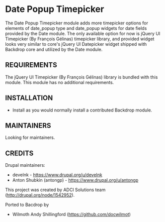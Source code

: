 Date Popup Timepicker
=====================

The Date Popup Timepicker module adds more timepicker options for elements
of date_popup type and date_popup widgets for date fields provided by the Date
module. The only available option for now is jQuery UI Timepicker (By François
Gélinas) timepicker library, and provided widget looks very similar to core's
jQuery UI Datepicker widget shipped with Backdrop core and utilized by the Date
module.

REQUIREMENTS
------------

The jQuery UI Timepicker (By François Gélinas) library is bundled with this
module.
This module has no additional requirements.


INSTALLATION
------------

- Install as you would normally install a contributed Backdrop module.


MAINTAINERS
-----------

Looking for maintainers.

CREDITS
-----------

Drupal maintainers:
- develnk - https://www.drupal.org/u/develnk
- Anton Shubkin (antongp) - https://www.drupal.org/u/antongp


This project was created by ADCI Solutions team (http://drupal.org/node/1542952).

Ported to Bacdrop by 
- Wilmoth Andy Shillingford (https://github.com/docwilmot)
